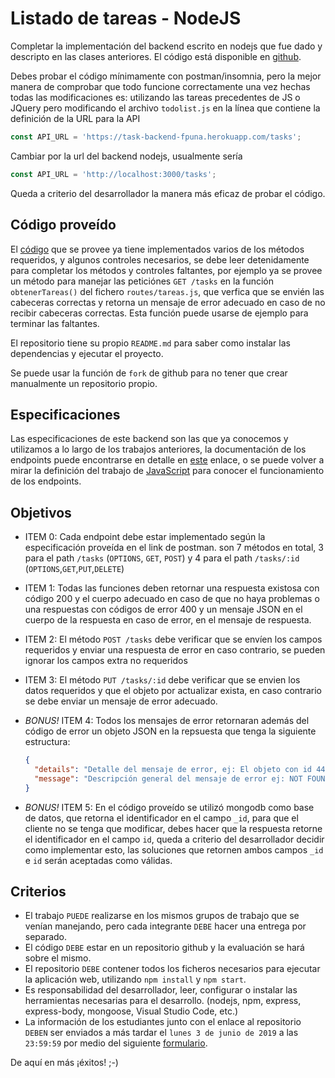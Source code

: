 # Listado de tareas - NodeJS

Completar la implementación del backend escrito en nodejs que fue dado y descripto en las clases anteriores. El código está disponible en [github](https://github.com/diegocrzt/nodejs-todo-list-starter).

Debes probar el código mínimamente con postman/insomnia, pero la mejor manera de comprobar que todo funcione correctamente una vez hechas todas las modificaciones es: utilizando las tareas precedentes de JS o JQuery pero modificando el archivo `todolist.js` en la línea que contiene la definición de la URL para la API

```js
const API_URL = 'https://task-backend-fpuna.herokuapp.com/tasks';
```

Cambiar por la url del backend nodejs, usualmente sería

```js
const API_URL = 'http://localhost:3000/tasks';
```

Queda a criterio del desarrollador la manera más eficaz de probar el código.

## Código proveído

El [código](https://github.com/diegocrzt/nodejs-todo-list-starter) que se provee ya tiene implementados varios de los métodos requeridos, y algunos controles necesarios, se debe leer detenidamente para completar los métodos y controles faltantes, por ejemplo ya se provee un método para manejar las peticiónes `GET /tasks` en la función `obtenerTareas()` del fichero `routes/tareas.js`, que verfica que se envién las cabeceras correctas y retorna un mensaje de error adecuado en caso de no recibir cabeceras correctas. Esta función puede usarse de ejemplo para terminar las faltantes.

El repositorio tiene su propio `README.md` para saber como instalar las dependencias y ejecutar el proyecto.

Se puede usar la función de `fork` de github para no tener que crear manualmente un repositorio propio.

## Especificaciones

Las especificaciones de este backend son las que ya conocemos y utilizamos a lo largo de los trabajos anteriores, la documentación de los endpoints puede encontrarse en detalle en [este](https://documenter.getpostman.com/view/2543680/S17kyrCZ) enlace, o se puede volver a mirar la definición del trabajo de [JavaScript](https://github.com/diegocrzt/diegocrzt.github.io/blob/master/js-task/problem/Ej_JS.md) para conocer el funcionamiento de los endpoints.

## Objetivos

- ITEM 0: Cada endpoint debe estar implementado según la especificación proveída en el link de postman. son 7 métodos en total, 3 para el path `/tasks` (`OPTIONS`, `GET`, `POST`) y 4 para el path `/tasks/:id` (`OPTIONS`,`GET`,`PUT`,`DELETE`)
- ITEM 1: Todas las funciones deben retornar una respuesta existosa con código 200 y el cuerpo adecuado en caso de que no haya problemas o una respuestas con códigos de error 400 y un mensaje JSON en el cuerpo de la respuesta en caso de error, en el mensaje de respuesta.
- ITEM 2: El método `POST /tasks` debe verificar que se envíen los campos requeridos y enviar una respuesta de error en caso contrario, se pueden ignorar los campos extra no requeridos
- ITEM 3: El método `PUT /tasks/:id` debe verificar que se envien los datos requeridos y que el objeto por actualizar exista, en caso contrario se debe enviar un mensaje de error adecuado.
- _BONUS!_ ITEM 4: Todos los mensajes de error retornaran además del código de error un objeto JSON en la repsuesta que tenga la siguiente estructura:

  ```json
  {
    "details": "Detalle del mensaje de error, ej: El objeto con id 444 no existe",
    "message": "Descripción general del mensaje de error ej: NOT FOUND"
  }
  ```

- _BONUS!_ ITEM 5: En el código proveído se utilizó mongodb como base de datos, que retorna el identificador en el campo `_id`, para que el cliente no se tenga que modificar, debes hacer que la respuesta retorne el identificador en el campo `id`, queda a criterio del desarrollador decidir como implementar esto, las soluciones que retornen ambos campos `_id` e `id` serán aceptadas como válidas.

## Criterios

- El trabajo `PUEDE` realizarse en los mismos grupos de trabajo que se venían manejando, pero cada integrante `DEBE` hacer una entrega por separado.
- El código `DEBE` estar en un repositorio github y la evaluación se hará sobre el mismo.
- El repositorio `DEBE` contener todos los ficheros necesarios para ejecutar la aplicación web, utilizando `npm install` y `npm start`.
- Es responsabilidad del desarrollador, leer, configurar o instalar las herramientas necesarias para el desarrollo. (nodejs, npm, express, express-body, mongoose, Visual Studio Code, etc.)
- La información de los estudiantes junto con el enlace al repositorio `DEBEN` ser enviados a más tardar el `lunes 3 de junio de 2019` a las `23:59:59` por medio del siguiente [formulario](https://forms.gle/ALmE1TjfFaiAJK8t8).

De aquí en más ¡éxitos! ;-)